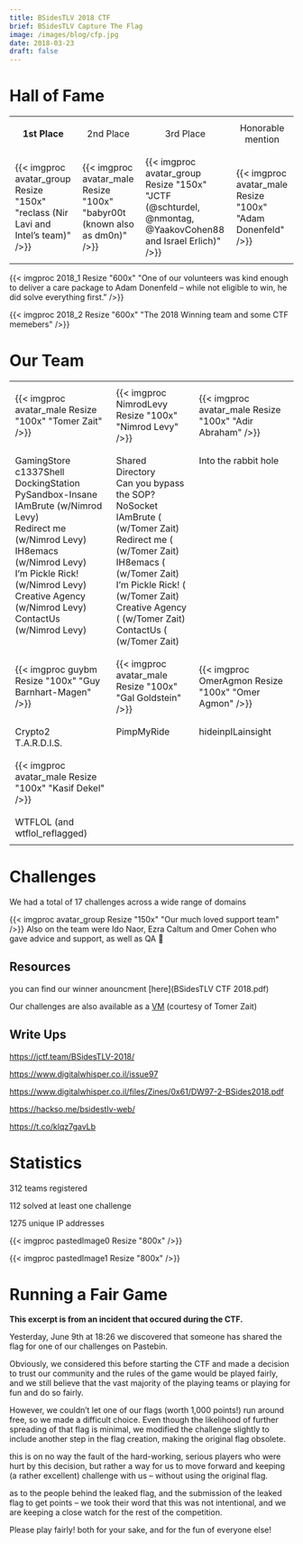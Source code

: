 ```yaml
---
title: BSidesTLV 2018 CTF
brief: BSidesTLV Capture The Flag
image: /images/blog/cfp.jpg
date: 2018-03-23
draft: false
---
```


# Hall of Fame

<table align="center">
    <tr>
        <td style="border:0px solid black; padding:10px;text-align: center;">
            <b>1st Place
        </td>
        <td style="border:0px solid black; padding:10px;text-align: center;">
            2nd Place
        </td>
        <td style="border:0px solid black; padding:10px;text-align: center;">
            3rd Place
        </td>
        <td style="border:0px solid black; padding:10px;text-align: center;">
            Honorable mention
        </td>
    </tr>
    <tr>
        <td style="border:0px solid black; padding:10px;">
        {{< imgproc avatar_group Resize "150x" "reclass (Nir Lavi and Intel’s team)" />}} 
        </td>
        <td style="border:0px solid black; padding:10px;">
        {{< imgproc avatar_male Resize "100x" "babyr00t (known also as dm0n)" />}} 
        </td>
        <td style="border:0px solid black; padding:10px;">
        {{< imgproc avatar_group Resize "150x" "JCTF (@schturdel, @nmontag, @YaakovCohen88 and Israel Erlich)" />}}             
        </td>
        <td style="border:0px solid black; padding:10px;">
            {{< imgproc avatar_male Resize "100x" "Adam Donenfeld" />}}             
        </td>
</table>


{{< imgproc 2018_1 Resize "600x" "One of our volunteers was kind enough to deliver a care package to Adam Donenfeld – while not eligible to win, he did solve everything first." />}}

{{< imgproc 2018_2 Resize "600x" "The 2018 Winning team and some CTF memebers" />}}

# Our Team

<table align="center">
    <tr>
        <td style="border:0px solid black; padding:10px;">
        {{< imgproc avatar_male Resize "100x" "Tomer Zait" />}} 
        </td>
        <td style="border:0px solid black; padding:10px;">
        {{< imgproc NimrodLevy Resize "100x" "Nimrod Levy" />}} 
        </td>
        <td style="border:0px solid black; padding:10px;">
        {{< imgproc avatar_male Resize "100x" "Adir Abraham" />}} 
        </td>
    </tr>
    <tr>
        <td style="border:0px solid black; padding:10px;vertical-align:top">
            GamingStore<br>
            c1337Shell<br>
            DockingStation<br>
            PySandbox-Insane<br>
            IAmBrute (w/Nimrod Levy)<br>
            Redirect me (w/Nimrod Levy)<br>
            IH8emacs (w/Nimrod Levy)<br>
            I’m Pickle Rick! (w/Nimrod Levy)<br>
            Creative Agency (w/Nimrod Levy)<br>
            ContactUs (w/Nimrod Levy)
        </td>
        <td style="border:0px solid black; padding:10px;vertical-align:top">
            Shared Directory<br>
            Can you bypass the SOP?<br>
            NoSocket<br>
            IAmBrute ( (w/Tomer Zait)<br>
            Redirect me ( (w/Tomer Zait)<br>
            IH8emacs ( (w/Tomer Zait)<br>
            I’m Pickle Rick! ( (w/Tomer Zait)<br>
            Creative Agency ( (w/Tomer Zait)<br>
            ContactUs ( (w/Tomer Zait)
        </td>
        <td style="border:0px solid black; padding:10px;vertical-align:top">
            Into the rabbit hole
        </td>
    </tr>
    <tr>
        <td style="border:0px solid black; padding:10px;">
        {{< imgproc guybm Resize "100x" "Guy Barnhart-Magen" />}} 
        </td>
        <td style="border:0px solid black; padding:10px;">
        {{< imgproc avatar_male Resize "100x" "Gal Goldstein" />}} 
        </td>
        <td style="border:0px solid black; padding:10px;">
        {{< imgproc OmerAgmon Resize "100x" "Omer Agmon" />}} 
        </td>
    </tr>
    <tr>
        <td style="border:0px solid black; padding:10px;vertical-align:top">
        Crypto2<br>
        T.A.R.D.I.S.
        </td>
        <td style="border:0px solid black; padding:10px;vertical-align:top">
        PimpMyRide
        </td>
        <td style="border:0px solid black; padding:10px;vertical-align:top">
        hideinpILainsight
        </td>
    </tr>
    <tr>
        <td style="border:0px solid black; padding:10px;">
        {{< imgproc avatar_male Resize "100x" "Kasif Dekel" />}} 
        </td>
    </tr>
    <tr>
        <td style="border:0px solid black; padding:10px;vertical-align:top">
            WTFLOL (and wtflol_reflagged)
        </td>
    </tr>  
</table>



# Challenges

We had a total of 17 challenges across a wide range of domains

{{< imgproc avatar_group Resize "150x" "Our much loved support team" />}} 
Also on the team were Ido Naor, Ezra Caltum and Omer Cohen who gave advice and support, as well as QA 🙂

## Resources
you can find our winner anouncment [here](BSidesTLV CTF 2018.pdf)

Our challenges are also available as a [VM](https://www.vulnhub.com/entry/bsidestlv-2018-ctf,250/) (courtesy of Tomer Zait)

## Write Ups

https://jctf.team/BSidesTLV-2018/

https://www.digitalwhisper.co.il/issue97

https://www.digitalwhisper.co.il/files/Zines/0x61/DW97-2-BSides2018.pdf

https://hackso.me/bsidestlv-web/

https://t.co/klqz7gavLb

# Statistics

312 teams registered

112 solved at least one challenge

1275 unique IP addresses

{{< imgproc pastedImage0 Resize "800x"  />}}

{{< imgproc pastedImage1 Resize "800x"  />}}

# Running a Fair Game

**This excerpt is from an incident that occured during the CTF.**

Yesterday, June 9th at 18:26 we discovered that someone has shared the flag for one of our challenges on Pastebin.

Obviously, we considered this before starting the CTF and made a decision to trust our community and the rules of the game would be played fairly, and we still believe that the vast majority of the playing teams or playing for fun and do so fairly.

However, we couldn’t let one of our flags (worth 1,000 points!) run around free, so we made a difficult choice. Even though the likelihood of further spreading of that flag is minimal, we modified the challenge slightly to include another step in the flag creation, making the original flag obsolete.

this is on no way the fault of the hard-working, serious players who were hurt by this decision, but rather a way for us to move forward and keeping (a rather excellent) challenge with us – without using the original flag.

as to the people behind the leaked flag, and the submission of the leaked flag to get points – we took their word that this was not intentional, and we are keeping a close watch for the rest of the competition.

Please play fairly! both for your sake, and for the fun of everyone else!
